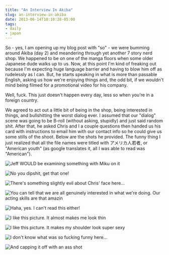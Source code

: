```yaml
---
title: "An Interview In Akiba"
slug: an-interview-in-akiba
date: 2013-06-14T10:10:28-05:00
tags:
- daily
- japan
---
```

So - yes, I am opening up my blog post with "so" - we were bumming around Akiba (day 2) and meandering through yet another 7 story nerd shop. We happened to be on one of the manga floors when some older Japanese dude walks up to us. Now, at this point I'm kind of freaking out because I'm expecting huge language barrier and having to blow him off as rudelessly as I can. But, he starts speaking in what is more than passable English, asking us how we're enjoying things and, the odd bit, if we wouldn't mind being filmed for a promotional video for his company.

Well, fuck. This just doesn't happen every day, less so when you're in a foreign country.

We agreed to act out a little bit of being in the shop, being interested in things, and bullshitting the worst dialog ever. I assumed that our "dialog" scene was going to be B-roll (without asking, stupidly) and just said random shit. After that, he asked Chris and I a couple questions then handed us his card with instructions to email him with our contact info so he could give us some stills of the shoot. Below are the shots he provided. The funny thing I just realized that all the file names were titled with アメリカ人若者, or "American youth" (as google translates it, all I was able to read was "American").

![](http://i.imgur.com/0a6vsge.jpg "Jeff WOULD be examining something with Miku on it")

![](http://i.imgur.com/SlRGuLf.jpg "No you dipshit, get that one!")

![](http://i.imgur.com/RnwOpyB.jpg "There's something slightly evil about Chris' face here...")

![](http://i.imgur.com/6D2Q5Sh.jpg "You can tell that we are all genuinely interested in what we're doing. Our acting skills are that amazin")

![](http://i.imgur.com/bDxB4Sx.jpg "Haha, yes. I can't read this either!")

![](http://i.imgur.com/h59cDXs.jpg "I like this picture. It almost makes me look thin")

![](http://i.imgur.com/uedRoDo.jpg "I like this picture. It makes my shoulder look super sexy")

![](http://i.imgur.com/KwygXAo.jpg "I don't know what was so fucking funny here...")

![](http://i.imgur.com/u9c5wj0.jpg "And capping it off with an ass shot")

